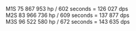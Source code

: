 M1S  75 867 953 hp / 602 seconds = 126 027 dps  
M2S  83 966 736 hp / 609 seconds = 137 877 dps  
M3S  96 522 580 hp / 672 seconds = 143 635 dps  
